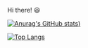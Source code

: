 Hi there! :smiley:

[![Anurag's GitHub stats](https://github-readme-stats.vercel.app/api?username=wangyeye66&show_icons=true&theme=tokyonight&count_private=true))](https://github.com/anuraghazra/github-readme-stats)

[![Top Langs](https://github-readme-stats.vercel.app/api/top-langs/?username=wangyeye66&layout=compact)](https://github.com/anuraghazra/github-readme-stats)